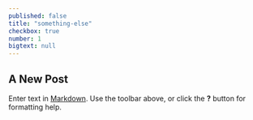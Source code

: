 ```yaml
---
published: false
title: "something-else"
checkbox: true
number: 1
bigtext: null
---
```


## A New Post

Enter text in [Markdown](http://daringfireball.net/projects/markdown/). Use the toolbar above, or click the **?** button for formatting help.
